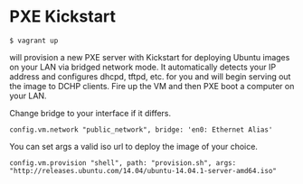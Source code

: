 PXE Kickstart
=============

```
$ vagrant up
```

will provision a new PXE server with Kickstart for deploying Ubuntu images on your LAN via bridged network mode.
It automatically detects your IP address and configures dhcpd, tftpd, etc. for you and will begin serving out the image to DCHP clients.
Fire up the VM and then PXE boot a computer on your LAN.

Change bridge to your interface if it differs.
```
config.vm.network "public_network", bridge: 'en0: Ethernet Alias'
```

You can set args a valid iso url to deploy the image of your choice.
```
config.vm.provision "shell", path: "provision.sh", args: "http://releases.ubuntu.com/14.04/ubuntu-14.04.1-server-amd64.iso"
```
